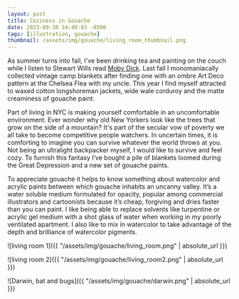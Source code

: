 ```yaml
---
layout: post
title: Coziness in Gouache
date: 2023-09-30 14:49:03 -0500
tags: [illustration, gouache]
thumbnail: /assets/img/gouache/living_room_thumbnail.png
---
```


As summer turns into fall, I've been drinking tea and painting on the couch while I listen to Stewart Wills read [Moby Dick](https://librivox.org/moby-dick-by-herman-melville/). Last fall I monomaniacally collected vintage camp blankets after finding one with an ombre Art Deco pattern at the Chelsea Flea with my uncle. This year I find myself attracted to waxed cotton longshoreman jackets, wide wale corduroy and the matte creaminess of gouache paint.

Part of living in NYC is making yourself comfortable in an uncomfortable environment. Ever wonder why old New Yorkers look like the trees that grow on the side of a mountain? It's part of the secular vow of poverty we all take to become competitive people watchers. In uncertain times, it is comforting to imagine you can survive whatever the world throws at you. Not being an ultralight backpacker myself, I would like to survive and feel cozy. To furnish this fantasy I’ve bought a pile of blankets loomed during the Great Depression and a new set of gouache paints.

To appreciate gouache it helps to know something about watercolor and acrylic paints between which gouache inhabits an uncanny valley. It’s a water soluble medium formulated for opacity, popular among commercial illustrators and cartoonists because it’s cheap, forgiving and dries faster than you can paint. I like being able to replace solvents like turpentine or acrylic gel medium with a shot glass of water when working in my poorly ventilated apartment. I also like to mix in watercolor to take advantage of the depth and brilliance of watercolor pigments.

![living room 1]({{ "/assets/img/gouache/living_room.png" | absolute_url }})

![living room 2]({{ "/assets/img/gouache/living_room2.png" | absolute_url }})

![Darwin, bat and bugs]({{ "/assets/img/gouache/darwin.png" | absolute_url }})
